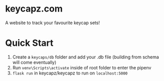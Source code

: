 # keycapz.com

A website to track your favourite keycap sets!

# Quick Start
1. Create a ``keycaps/db`` folder and add your .db file (building from schema will come eventually)
2. Run ``venv\Scripts\activate`` inside of root folder to enter the pipenv
3.  ``flask run`` in keycapz/keycapz to run on ``localhost:5000``